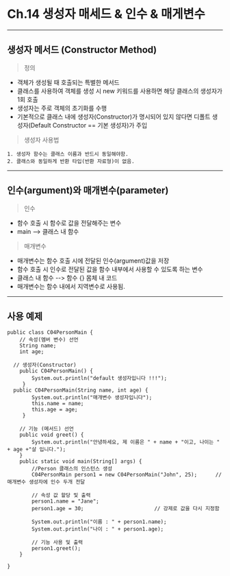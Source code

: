 # Ch.14 생성자 매세드 & 인수 & 매게변수
---
생성자 메서드 (Constructor Method)
---
> 정의<br>
- 객체가 생성될 때 호출되는 특별한 메서드
- 클래스를 사용하여 객체를 생성 시 new 키워드를 사용하면 해당 클래스의 생성자가 1회 호출
- 생성자는 주로 객체의 초기화를 수행
- 기본적으로 클래스 내에 생성자(Constructor)가 명시되어 있지 않다면 디폴트 생성자(Default Constructor == 기본 생성자)가 주입
> 생성자 사용법<br>
```
1. 생성자 함수는 클래스 이름과 반드시 동일해야함.
2. 클래스와 동일하게 반환 타입(반환 자료형)이 없음.
```
---
인수(argument)와 매개변수(parameter)
---
> 인수<br>
- 함수 호출 시 함수로 값을 전달해주는 변수
- main --> 클래스 내 함수
> 매개변수<br>
- 매개변수는 함수 호출 시에 전달된 인수(argument)값을 저장
- 함수 호출 시 인수로 전달된 값을 함수 내부에서 사용할 수 있도록 하는 변수
- 클래스 내 함수 --> 함수 {} 몸체 내 코드
- 매개변수는 함수 내에서 지역변수로 사용됨.
---
사용 예제
---
```
public class C04PersonMain {
	// 속성(멤버 변수) 선언
	String name;
	int age;

  // 생성자(Constructor)
	public C04PersonMain() {
		System.out.println("default 생성자입니다 !!!");
	 }
  public C04PersonMain(String name, int age) {
		System.out.println("매개변수 생성자입니다");
		this.name = name;
		this.age = age;
	 }
	
	// 기능 (메서드) 선언
	public void greet() {
		System.out.println("안녕하세요, 제 이름은 " + name + "이고, 나이는 " + age +"살 입니다.");
	}
	public static void main(String[] args) {
		//Person 클래스의 인스턴스 생성
		C04PersonMain person1 = new C04PersonMain("John", 25);		// 매개변수 생성자에 인수 두개 전달
		
		// 속성 값 할당 및 출력
		person1.name = "Jane";
		person1.age = 30;						// 강제로 값을 다시 지정함
		
		System.out.println("이름 : " + person1.name);
		System.out.println("나이 : " + person1.age);
		
		// 기능 사용 및 출력
		person1.greet();
	}

}
```

